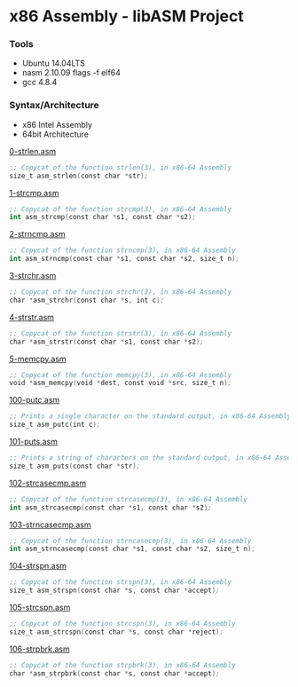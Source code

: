 # x86 Assembly - libASM Project

### Tools
* Ubuntu 14.04LTS
* nasm 2.10.09 flags -f elf64
* gcc 4.8.4

### Syntax/Architecture
* x86 Intel Assembly
* 64bit Architecture


[0-strlen.asm](../0x09-libasm/0-strlen.asm)
```nasm
;; Copycat of the function strlen(3), in x86-64 Assembly
size_t asm_strlen(const char *str);
```

[1-strcmp.asm](../0x09-libasm/1-strcmp.asm)
```nasm
;; Copycat of the function strcmp(3), in x86-64 Assembly
int asm_strcmp(const char *s1, const char *s2);
```

[2-strncmp.asm](../0x09-libasm/2-strncmp.asm)
```nasm
;; Copycat of the function strncmp(3), in x86-64 Assembly
int asm_strncmp(const char *s1, const char *s2, size_t n);
```

[3-strchr.asm](../0x09-libasm/3-strchr.asm)
```nasm
;; Copycat of the function strchr(3), in x86-64 Assembly
char *asm_strchr(const char *s, int c);
```

[4-strstr.asm](../0x09-libasm/4-strstr.asm)
```nasm
;; Copycat of the function strstr(3), in x86-64 Assembly
char *asm_strstr(const char *s1, const char *s2);
```

[5-memcpy.asm](../0x09-libasm/5-memcpy.asm)
```nasm
;; Copycat of the function memcpy(3), in x86-64 Assembly
void *asm_memcpy(void *dest, const void *src, size_t n);
```

[100-putc.asm](../0x09-libasm/100-putc.asm)
```nasm
;; Prints a single character on the standard output, in x86-64 Assembly
size_t asm_putc(int c);
```

[101-puts.asm](../0x09-libasm/101-puts.asm)
```nasm
;; Prints a string of characters on the standard output, in x86-64 Assembly
size_t asm_puts(const char *str);
```

[102-strcasecmp.asm](../0x09-libasm/102-strcasecmp.asm)
```nasm
;; Copycat of the function strcasecmp(3), in x86-64 Assembly
int asm_strcasecmp(const char *s1, const char *s2);
```

[103-strncasecmp.asm](../0x09-libasm/103-strncasecmp.asm)
```nasm
;; Copycat of the function strncasecmp(3), in x86-64 Assembly
int asm_strncasecmp(const char *s1, const char *s2, size_t n);
```

[104-strspn.asm](../0x09-libasm/104-strspn.asm)
```nasm
;; Copycat of the function strspn(3), in x86-64 Assembly
size_t asm_strspn(const char *s, const char *accept);
```

[105-strcspn.asm](../0x09-libasm/105-strcspn.asm)
```nasm
;; Copycat of the function strcspn(3), in x86-64 Assembly
size_t asm_strcspn(const char *s, const char *reject);
```

[106-strpbrk.asm](../0x09-libasm/106-strpbrk.asm)
```nasm
;; Copycat of the function strpbrk(3), in x86-64 Assembly
char *asm_strpbrk(const char *s, const char *accept);
```